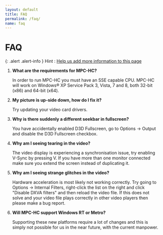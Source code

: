 ```yaml
---
layout: default
title: FAQ
permalink: /faq/
name: faq
---
```


FAQ
===

{: .alert .alert-info }
Hint
: [Help us add more information to this page](https://github.com/mpc-hc/mpc-hc.org)

1. **What are the requirements for MPC-HC?**

    In order to run MPC-HC you must have an SSE capable CPU. MPC-HC will work on
    Windows® XP Service Pack 3, Vista, 7 and 8, both 32-bit (x86) and 64-bit (x64).

2. **My picture is up-side down, how do I fix it?**

    Try updating your video card drivers.

3. **Why is there suddenly a different seekbar in fullscreen?**

    You have accidentally enabled D3D Fullscreen, go to Options -> Output
    and disable the D3D Fullscreen checkbox.

4. **Why am I seeing tearing in the video?**

    The video display is experiencing a synchronisation issue, try enabling V-Sync by pressing V.
    If you have more than one monitor connected make sure you extend the screen instead of duplicating it.

5. **Why am I seeing strange glitches in the video?**

    Hardware acceleration is most likely not working correctly.
    Try going to Options -> Internal Filters, right-click the list on the right
    and click "Disable DXVA filters" and then reload the video file.
    If this does not solve and your video file plays correctly in other
    video players then please make a bug report.

6. **Will MPC-HC support Windows RT or Metro?**

    Supporting these new platforms require a lot of changes and this is simply
    not possible for us in the near future, with the current manpower.
